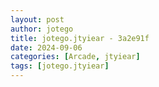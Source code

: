 ```yaml
---
layout: post
author: jotego
title: jotego.jtyiear - 3a2e91f
date: 2024-09-06
categories: [Arcade, jtyiear]
tags: [jotego.jtyiear]
---
```


